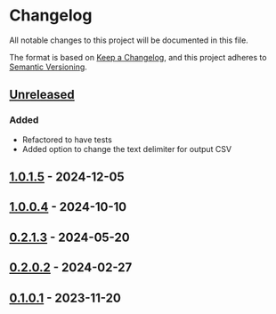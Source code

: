 # Changelog

All notable changes to this project will be documented in this file.

The format is based on [Keep a Changelog](https://keepachangelog.com/en/1.0.0/),
and this project adheres to [Semantic Versioning](https://semver.org/spec/v2.0.0.html).

## [Unreleased]

### Added

- Refactored to have tests
- Added option to change the text delimiter for output CSV

## [1.0.1.5] - 2024-12-05

## [1.0.0.4] - 2024-10-10

## [0.2.1.3] - 2024-05-20

## [0.2.0.2] - 2024-02-27

## [0.1.0.1] - 2023-11-20

[unreleased]: https://github.com/baynezy/FoxPro2CSV/compare/1.0.1.5...HEAD
[1.0.1.5]: https://github.com/baynezy/FoxPro2CSV/compare/1.0.0.4...1.0.1.5
[1.0.0.4]: https://github.com/baynezy/FoxPro2CSV/compare/0.2.1.3...1.0.0.4
[0.2.1.3]: https://github.com/baynezy/FoxPro2CSV/compare/0.2.0.2...0.2.1.3
[0.2.0.2]: https://github.com/baynezy/FoxPro2CSV/compare/0.1.0.1...0.2.0.2
[0.1.0.1]: https://github.com/baynezy/FoxPro2CSV/compare/4d15b3bd7d1cb4696981b39aa5af2ba10103d349...0.1.0.1
